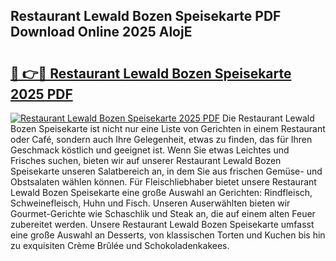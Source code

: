 ## Restaurant Lewald Bozen Speisekarte PDF Download Online 2025 AlojE

# <h2><a href="http://gc8g5b.nevu.top/?p=Restaurant+Lewald+Bozen+Speisekarte">🔗 👉🔴 Restaurant Lewald Bozen Speisekarte 2025 PDF</a></h2>

[![Restaurant Lewald Bozen Speisekarte 2025 PDF](https://i.imgur.com/dBaPXMq.png)](http://gc8g5b.nevu.top/?p=Restaurant+Lewald+Bozen+Speisekarte)
Die Restaurant Lewald Bozen Speisekarte ist nicht nur eine Liste von Gerichten in einem Restaurant oder Café, sondern auch Ihre Gelegenheit, etwas zu finden, das für Ihren Geschmack köstlich und geeignet ist. Wenn Sie etwas Leichtes und Frisches suchen, bieten wir auf unserer Restaurant Lewald Bozen Speisekarte unseren Salatbereich an, in dem Sie aus frischen Gemüse- und Obstsalaten wählen können. Für Fleischliebhaber bietet unsere Restaurant Lewald Bozen Speisekarte eine große Auswahl an Gerichten: Rindfleisch, Schweinefleisch, Huhn und Fisch. Unseren Auserwählten bieten wir Gourmet-Gerichte wie Schaschlik und Steak an, die auf einem alten Feuer zubereitet werden. Unsere Restaurant Lewald Bozen Speisekarte umfasst eine große Auswahl an Desserts, von klassischen Torten und Kuchen bis hin zu exquisiten Crème Brûlée und Schokoladenkakees.
